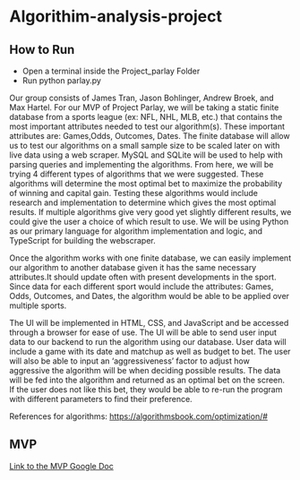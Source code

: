 # Algorithim-analysis-project


## How to Run
* Open a terminal inside the Project_parlay Folder
* Run python parlay.py


Our group consists of James Tran, Jason Bohlinger, Andrew Broek, and Max Hartel. For our MVP of Project Parlay, we will be taking a static finite database from a sports league (ex: NFL, NHL, MLB, etc.) that contains the most important attributes needed to test our algorithm(s). These important attributes are: Games,Odds, Outcomes, Dates. The finite database will allow us to test our algorithms on a small sample size to be scaled later on with live data using a web scraper. MySQL and SQLite will be used to help with parsing queries and implementing the algorithms. From here, we will be trying 4 different types of algorithms that we were suggested. These algorithms will determine the most optimal bet to maximize the probability of winning and capital gain. Testing these algorithms would include research and implementation to determine which gives the most optimal results. If multiple algorithms give very good yet slightly different results, we could give the user a choice of which result to use. We will be using Python as our primary language for algorithm implementation and logic, and TypeScript for building the webscraper. 

Once the algorithm works with one finite database, we can easily implement our algorithm to another database given it has the same necessary attributes.It should update often with present developments in the sport. Since data for each different sport would include the attributes: Games, Odds, Outcomes, and Dates, the algorithm would be able to be applied over multiple sports.

The UI will be implemented in HTML, CSS, and JavaScript and be accessed through a browser for ease of use. The UI will be able to send user input data to our backend to run the algorithm using our database. User data will include a game with its date and matchup as well as budget to bet. The user will also be able to input an ‘aggressiveness’ factor to adjust how aggressive the algorithm will be when deciding possible results. The data will be fed into the algorithm and returned as an optimal bet on the screen. If the user does not like this bet, they would be able to re-run the program with different parameters to find their preference. 

References for algorithms: 
https://algorithmsbook.com/optimization/#


## MVP
[Link to the MVP Google Doc](https://docs.google.com/document/d/13wJoVv6TtfDdh3ldmpE6DFQjKy5D8gcNz_RNbGRM4Nw/edit?usp=sharing)
